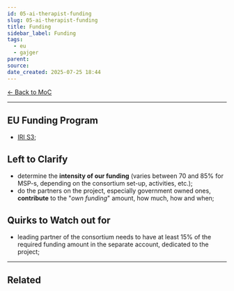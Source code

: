 ```yaml
---
id: 05-ai-therapist-funding
slug: 05-ai-therapist-funding
title: Funding
sidebar_label: Funding
tags:
  - eu
  - gajger
parent: 
source: 
date_created: 2025-07-25 18:44
---
```

[← Back to MoC](/docs/)

---
## EU Funding Program

- [IRI S3](https://eufondovi.gov.hr/poziv/?id=23d4b78c-ac5a-480b-908e-362f39fe8992);

## Left to Clarify

- determine the **intensity of our funding** (varies between 70 and 85% for MSP-s, depending on the consortium set-up, activities, etc.);
- do the partners on the project, especially government owned ones, **contribute** to the "*own funding*" amount, how much, how and when;

## Quirks to Watch out for

- leading partner of the consortium needs to have at least 15% of the required funding amount in the separate account, dedicated to the project;

---
## Related
